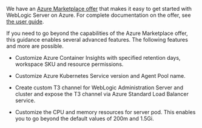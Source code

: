 We have an [Azure Marketplace offer](https://portal.azure.com/?feature.customPortal=false#create/oracle.20210620-wls-on-aks20210620-wls-on-aks) that 
makes it easy to get started with WebLogic Server on Azure.  For complete documentation on the offer, see [the user guide](https://oracle.github.io/weblogic-kubernetes-operator/userguide/aks/). 

If you need to go beyond the capabilities of the Azure Marketplace offer, this guidance enables several advanced features.  The following features and more are possible.

- Customize Azure Container Insights with specified retention days, workspace SKU and resource permissions.

- Customize Azure Kubernetes Service version and Agent Pool name.

- Create custom T3 channel for WebLogic Administration Server and cluster and expose the T3 channel via Azure Standard Load Balancer service.

- Customize the CPU and memory resources for server pod. This enables you to go beyond the default values of 200m and 1.5Gi.
